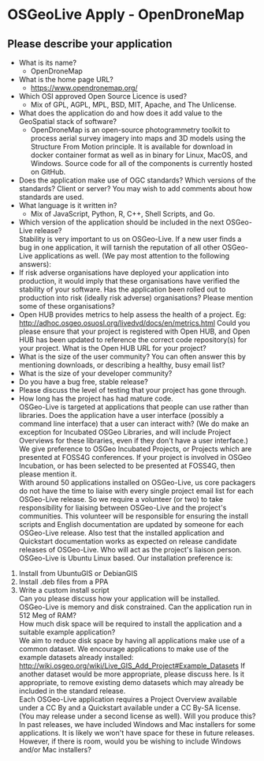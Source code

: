 # OSGeoLive Apply - OpenDroneMap #

## Please describe your application ##  
- What is its name? 
  - OpenDroneMap
- What is the home page URL?  
  - https://www.opendronemap.org/
- Which OSI approved Open Source Licence is used?  
  - Mix of GPL, AGPL, MPL, BSD, MIT, Apache, and The Unlicense.
- What does the application do and how does it add value to the GeoSpatial stack of software?  
  - OpenDroneMap is an open-source photogrammetry toolkit to process aerial survey imagery into maps and 3D models using the Structure From Motion principle. It is available for download in docker container format as well as in binary for Linux, MacOS, and Windows. Source code for all of the components is currently hosted on GitHub. 
- Does the application make use of OGC standards? Which versions of the standards? Client or server? You may wish to add comments about how standards are used.  
- What language is it written in?
  - Mix of JavaScript, Python, R, C++, Shell Scripts, and Go.
- Which version of the application should be included in the next OSGeo-Live release?  
Stability is very important to us on OSGeo-Live. If a new user finds a bug in one application, it will tarnish the reputation of all other OSGeo-Live applications as well. (We pay most attention to the following answers):   
- If risk adverse organisations have deployed your application into production, it would imply that these organisations have verified the stability of your software. Has the application been rolled out to production into risk (ideally risk adverse) organisations? Please mention some of these organisations?  
- Open HUB provides metrics to help assess the health of a project. Eg: http://adhoc.osgeo.osuosl.org/livedvd/docs/en/metrics.html Could you please ensure that your project is registered with Open HUB, and Open HUB has been updated to reference the correct code repository(s) for your project. What is the Open HUB URL for your project?  
- What is the size of the user community? You can often answer this by mentioning downloads, or describing a healthy, busy email list?  
- What is the size of your developer community?  
- Do you have a bug free, stable release?  
- Please discuss the level of testing that your project has gone through.  
- How long has the project has had mature code.  
OSGeo-Live is targeted at applications that people can use rather than libraries. Does the application have a user interface (possibly a command line interface) that a user can interact with? (We do make an exception for Incubated OSGeo Libraries, and will include Project Overviews for these libraries, even if they don't have a user interface.)  
We give preference to OSGeo Incubated Projects, or Projects which are presented at FOSS4G conferences. If your project is involved in OSGeo Incubation, or has been selected to be presented at FOSS4G, then please mention it.  
With around 50 applications installed on OSGeo-Live, us core packagers do not have the time to liaise with every single project email list for each OSGeo-Live release. So we require a volunteer (or two) to take responsibility for liaising between OSGeo-Live and the project's communities. This volunteer will be responsible for ensuring the install scripts and English documentation are updated by someone for each OSGeo-Live release. Also test that the installed application and Quickstart documentation works as expected on release candidate releases of OSGeo-Live. Who will act as the project's liaison person.  
OSGeo-Live is Ubuntu Linux based. Our installation preference is:  
1. Install from UbuntuGIS or DebianGIS  
2. Install .deb files from a PPA  
3. Write a custom install script  
Can you please discuss how your application will be installed.  
OSGeo-Live is memory and disk constrained. Can the application run in 512 Meg of RAM?  
How much disk space will be required to install the application and a suitable example application?  
We aim to reduce disk space by having all applications make use of a common dataset. We encourage applications to make use of the example datasets already installed:  
http://wiki.osgeo.org/wiki/Live_GIS_Add_Project#Example_Datasets If another dataset would be more appropriate, please discuss here. Is it appropriate, to remove existing demo datasets which may already be included in the standard release.  
Each OSGeo-Live application requires a Project Overview available under a CC By and a Quickstart available under a CC By-SA license. (You may release under a second license as well). Will you produce this?  
In past releases, we have included Windows and Mac installers for some applications. It is likely we won't have space for these in future releases. However, if there is room, would you be wishing to include Windows and/or Mac installers?  
